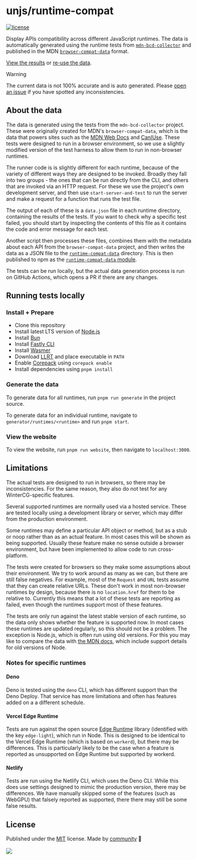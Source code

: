 # unjs/runtime-compat

<!-- automd:badges color=yellow license -->

[![license](https://flat.badgen.net/github/license/unjs/runtime-compat?color=yellow)](https://github.com/unjs/runtime-compat/blob/main/LICENSE)

<!-- /automd -->

Display APIs compatibility across different JavaScript runtimes. The data is automatically generated using the runtime tests from [`mdn-bcd-collector`](https://github.com/openwebdocs/mdn-bcd-collector) and published in the MDN [`browser-compat-data`](https://github.com/mdn/browser-compat-data) format.

[View the results](https://runtime-compat.unjs.io/) or [re-use the data](/packages/runtime-compat-data/).

> [!WARNING]
> The current data is not 100% accurate and is auto generated. Please [open an issue](https://github.com/unjs/runtime-compat/issues) if you have spotted any inconsistencies.

## About the data

The data is generated using the tests from the `mdn-bcd-collector` project. These were originally created for MDN's `browser-compat-data`, which is the data that powers sites such as the [MDN Web Docs](https://developer.mozilla.org/en-US/docs/Mozilla/Add-ons/WebExtensions/Browser_support_for_JavaScript_APIs) and [CanIUse](https://caniuse.com). These tests were designed to run in a browser environment, so we use a slightly modified version of the test harness to allow them to run in non-browser runtimes.

The runner code is is slightly different for each runtime, because of the variety of different ways they are designed to be invoked. Broadly they fall into two groups - the ones that can be run directly from the CLI, and others that are invoked via an HTTP request. For these we use the project's own development server, and then use `start-server-and-test` to run the server and make a request for a function that runs the test file.

The output of each of these is a `data.json` file in each runtime directory, containing the results of the tests. If you want to check why a specific test failed, you should start by inspecting the contents of this file as it contains the code and error message for each test.

Another script then processes these files, combines them with the metadata about each API from the `browser-compat-data` project, and then writes the data as a JSON file to the [`runtime-compat-data`](/packages/runtime-compat-data/) directory. This is then published to npm as the [`runtime-compat-data` module](https://www.npmjs.com/package/runtime-compat-data).

The tests can be run locally, but the actual data generation process is run on GitHub Actions, which opens a PR if there are any changes.

## Running tests locally

### Install + Prepare

- Clone this repository
- Install latest LTS version of [Node.js](https://nodejs.org/en/)
- Install [Bun](https://bun.sh/)
- Install [Fastly CLI](https://www.fastly.com/documentation/reference/tools/cli/)
- Install [Wasmer](https://wasmer.io/)
- Download [LLRT](https://github.com/awslabs/llrt/releases) and place executable in `PATH`
- Enable [Corepack](https://github.com/nodejs/corepack) using `corepack enable`
- Install dependencies using `pnpm install`

### Generate the data

To generate data for all runtimes, run `pnpm run generate` in the project source.

To generate data for an individual runtime, navigate to `generator/runtimes/<runtime>` and run `pnpm start`.

### View the website

To view the website, run `pnpm run website`, then navigate to `localhost:3000`.

## Limitations

The actual tests are designed to run in browsers, so there may be inconsistencies. For the same reason, they also do not test for any WinterCG-specific features.

Several supported runtimes are normally used via a hosted service. These are tested locally using a development library or server, which may differ from the production environment.

Some runtimes may define a particular API object or method, but as a stub or noop rather than as an actual feature. In most cases this will be shown as being supported. Usually these feature make no sense outside a browser environment, but have been implemented to allow code to run cross-platform.

The tests were created for browsers so they make some assumptions about their environment. We try to work around as many as we can, but there are still false negatives. For example, most of the `Request` and `URL` tests assume that they can create relative URLs. These don't work in most non-browser runtimes by design, because there is no `location.href` for them to be relative to. Currently this means that a lot of these tests are reporting as failed, even though the runtimes support most of these features.

The tests are only run against the latest stable version of each runtime, so the data only shows whether the feature is supported now. In most cases these runtimes are updated regularly, so this should not be a problem. The exception is Node.js, which is often run using old versions. For this you may like to compare the data with [the MDN docs](https://developer.mozilla.org/en-US/docs/Web/API), which include support details for old versions of Node.

### Notes for specific runtimes

#### Deno

Deno is tested using the `deno` CLI, which has different support than the Deno Deploy. That service has more limitations and often has features added on a a different schedule.

#### Vercel Edge Runtime

Tests are run against the open source [Edge Runtime](https://edge-runtime.vercel.app/) library (identified with the key `edge-light`), which run in Node. This is designed to be identical to the Vercel Edge Runtime (which is based on `workerd`), but there may be differences. This is particularly likely to be the case when a feature is reported as unsupported on Edge Runtime but supported by workerd.

#### Netlify

Tests are run using the Netlify CLI, which uses the Deno CLI. While this does use settings designed to mimic the production version, there may be differences. We have manually skipped some of the features (such as WebGPU) that falsely reported as supported, there there may still be some false results.

## License

<!-- automd:contributors license=MIT -->

Published under the [MIT](https://github.com/unjs/runtime-compat/blob/main/LICENSE) license.
Made by [community](https://github.com/unjs/runtime-compat/graphs/contributors) 💛
<br><br>
<a href="https://github.com/unjs/runtime-compat/graphs/contributors">
<img src="https://contrib.rocks/image?repo=unjs/runtime-compat" />
</a>

<!-- /automd -->
